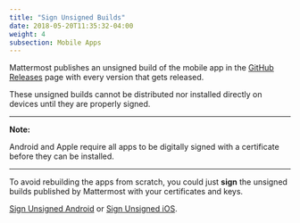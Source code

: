 ```yaml
---
title: "Sign Unsigned Builds"
date: 2018-05-20T11:35:32-04:00
weight: 4
subsection: Mobile Apps
---
```


Mattermost publishes an unsigned build of the mobile app in the [GitHub Releases](https://github.com/mattermost/mattermost-mobile/releases) page with every version that gets released.

These unsigned builds cannot be distributed nor installed directly on devices until they are properly signed.

---
**Note:**

Android and Apple require all apps to be digitally signed with a certificate before they can be installed.

---

To avoid rebuilding the apps from scratch, you could just **sign** the unsigned builds published by Mattermost with your certificates and keys.

[Sign Unsigned Android](android) or [Sign Unsigned iOS](ios).
